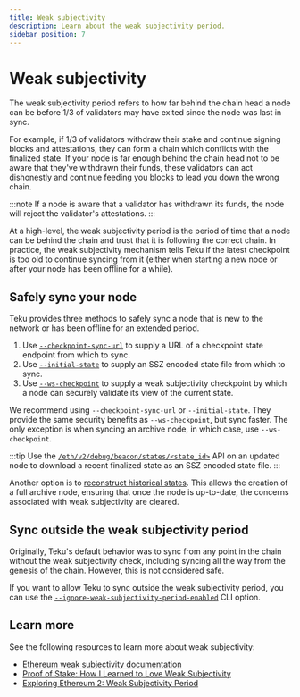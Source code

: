 ```yaml
---
title: Weak subjectivity
description: Learn about the weak subjectivity period.
sidebar_position: 7
---
```


# Weak subjectivity

The weak subjectivity period refers to how far behind the chain head a node can be before 1/3 of
validators may have exited since the node was last in sync.

For example, if 1/3 of validators withdraw their stake and continue signing blocks and attestations,
they can form a chain which conflicts with the finalized state.
If your node is far enough behind the chain head not to be aware that they've withdrawn their funds,
these validators can act dishonestly and continue feeding you blocks to lead you down the wrong chain.

:::note
If a node is aware that a validator has withdrawn its funds, the node will reject the validator's attestations.
:::

At a high-level, the weak subjectivity period is the period of time that a node can be behind the
chain and trust that it is following the correct chain.
In practice, the weak subjectivity mechanism tells Teku if the latest checkpoint is too old to
continue syncing from it (either when starting a new node or after your node has been offline for a while).


## Safely sync your node

Teku provides three methods to safely sync a node that is new to the network or has been offline for an extended period.

1. Use [`--checkpoint-sync-url`](../reference/cli/index.md#checkpoint-sync-url) to supply a URL of a
    checkpoint state endpoint from which to sync.
2. Use [`--initial-state`](../reference/cli/index.md#initial-state) to supply an SSZ encoded state
    file from which to sync.
3. Use [`--ws-checkpoint`](../reference/cli/index.md#ws-checkpoint) to supply a weak subjectivity
    checkpoint by which a node can securely validate its view of the current state.

We recommend using `--checkpoint-sync-url` or `--initial-state`.
They provide the same security benefits as `--ws-checkpoint`, but sync faster.
The only exception is when syncing an archive node, in which case, use `--ws-checkpoint`.

:::tip
Use the [`/eth/v2/debug/beacon/states/<state_id>`](https://consensys.github.io/teku/#operation/getEthV2DebugBeaconStatesWithState_id)
API on an updated node to download a recent finalized state as an SSZ encoded state file.
:::

Another option is to [reconstruct historical states](../how-to/reconstruct-historical-states.md).
This allows the creation of a full archive node, ensuring that once the node is
up-to-date, the concerns associated with weak subjectivity are cleared.

## Sync outside the weak subjectivity period

Originally, Teku's default behavior was to sync from any point in the chain without the weak
subjectivity check, including syncing all the way from the genesis of the chain.
However, this is not considered safe.

If you want to allow Teku to sync outside the weak subjectivity period, you can use the
[`--ignore-weak-subjectivity-period-enabled`](../reference/cli/index.md#ignore-weak-subjectivity-period-enabled)
CLI option.

## Learn more

See the following resources to learn more about weak subjectivity:

- [Ethereum weak subjectivity documentation](https://ethereum.org/en/developers/docs/consensus-mechanisms/pos/weak-subjectivity/)
- [Proof of Stake: How I Learned to Love Weak Subjectivity](https://blog.ethereum.org/2014/11/25/proof-stake-learned-love-weak-subjectivity)
- [Exploring Ethereum 2: Weak Subjectivity Period](https://www.symphonious.net/2019/11/27/exploring-ethereum-2-weak-subjectivity-period/)
